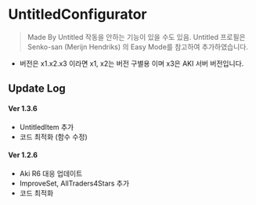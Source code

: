 # UntitledConfigurator
> Made By Untitled
> 작동을 안하는 기능이 있을 수도 있음.
> Untitled 프로필은 Senko-san (Merijn Hendriks) 의 Easy Mode를 참고하여 추가하였습니다.

- 버전은 x1.x2.x3 이라면 x1, x2는 버전 구별용 이며 x3은 AKI 서버 버전입니다.
## Update Log
#### Ver 1.3.6
* UntitledItem 추가
* 코드 최적화 (함수 수정)
#### Ver 1.2.6
* Aki R6 대응 업데이트
* ImproveSet, AllTraders4Stars 추가
* 코드 최적화
